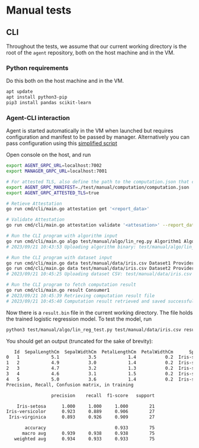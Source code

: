 # Manual tests

## CLI

Throughout the tests, we assume that our current working directory is the root of the `agent` repository, both on the host machine and in the VM.

### Python requirements

Do this both on the host machine and in the VM.

```sh
apt update
apt install python3-pip
pip3 install pandas scikit-learn
```

### Agent-CLI interaction

Agent is started automatically in the VM when launched but requires configuration and manifest to be passed by manager. Alternatively you can pass configuration using this [simplified script](./agent-config/main.go)

Open console on the host, and run

```sh
export AGENT_GRPC_URL=localhost:7002
export MANAGER_GRPC_URL=localhost:7001

# For attested TLS, also define the path to the computation.json that contains reference values for the fields of the attestation report
export AGENT_GRPC_MANIFEST=./test/manual/computation/computation.json
export AGENT_GRPC_ATTESTED_TLS=true

# Retieve Attestation
go run cmd/cli/main.go attestation get '<report_data>'

# Validate Attestation
go run cmd/cli/main.go attestation validate '<attesation>' --report_data '<report_data>'

# Run the CLI program with algorithm input
go run cmd/cli/main.go algo test/manual/algo/lin_reg.py Algorithm1 AlgorithmProvider1
# 2023/09/21 10:43:53 Uploading algorithm binary: test/manual/algo/lin_reg.py

# Run the CLI program with dataset input
go run cmd/cli/main.go data test/manual/data/iris.csv Dataset1 Provider1
go run cmd/cli/main.go data test/manual/data/iris.csv Dataset2 Provider2
# 2023/09/21 10:45:25 Uploading dataset CSV: test/manual/data/iris.csv

# Run the CLI program to fetch computation result
go run cmd/cli/main.go result Consumer1
# 2023/09/21 10:45:39 Retrieving computation result file
# 2023/09/21 10:45:40 Computation result retrieved and saved successfully!
```

Now there is a `result.bin` file in the current working directory. The file holds the trained logistic regression model. To test the model, run

```sh
python3 test/manual/algo/lin_reg_test.py test/manual/data/iris.csv result.bin
```

You should get an output (truncated for the sake of brevity):

```sh
   Id  SepalLengthCm  SepalWidthCm  PetalLengthCm  PetalWidthCm      Species
0   1            5.1           3.5            1.4           0.2  Iris-setosa
1   2            4.9           3.0            1.4           0.2  Iris-setosa
2   3            4.7           3.2            1.3           0.2  Iris-setosa
3   4            4.6           3.1            1.5           0.2  Iris-setosa
4   5            5.0           3.6            1.4           0.2  Iris-setosa
Precision, Recall, Confusion matrix, in training

                 precision    recall  f1-score   support

    Iris-setosa      1.000     1.000     1.000        21
Iris-versicolor      0.923     0.889     0.906        27
 Iris-virginica      0.893     0.926     0.909        27

       accuracy                          0.933        75
      macro avg      0.939     0.938     0.938        75
   weighted avg      0.934     0.933     0.933        75
```
